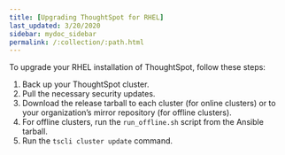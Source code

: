 ```yaml
---
title: [Upgrading ThoughtSpot for RHEL]
last_updated: 3/20/2020
sidebar: mydoc_sidebar
permalink: /:collection/:path.html
---
```

To upgrade your RHEL installation of ThoughtSpot, follow these steps:

1. Back up your ThoughtSpot cluster.
2. Pull the necessary security updates.
3. Download the release tarball to each cluster (for online clusters) or to your organization’s mirror repository (for offline clusters).
4. For offline clusters, run the `run_offline.sh` script from the Ansible tarball.
4. Run the `tscli cluster update` command.
